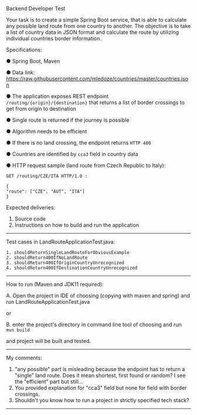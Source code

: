 Backend Developer Test

Your task is to create a simple Spring Boot service, that is able to calculate any possible land
route from one country to another. The objective is to take a list of country data in JSON format
and calculate the route by utilizing individual countries border information.

Specifications:

● Spring Boot, Maven

● Data link: https://raw.githubusercontent.com/mledoze/countries/master/countries.json

● The application exposes REST endpoint `/routing/{origin}/{destination}` that returns a list of border crossings to get from origin to destination

● Single route is returned if the journey is possible

● Algorithm needs to be efficient

● If there is no land crossing, the endpoint returns `HTTP 400`

● Countries are identified by `cca3` field in country data

● HTTP request sample (land route from Czech Republic to Italy):

`GET /routing/CZE/ITA HTTP/1.0 :`
```
{
"route": ["CZE", "AUT", "ITA"]
}
```
Expected deliveries:
1. Source code
2. Instructions on how to build and run the application

----------------------------------------------------------------------

Test cases in LandRouteApplicationTest.java:
```
1. shouldReturnSingleLandRouteForObviousExample
2. shouldReturn400IfNoLandRoute
3. shouldReturn400IfOriginCountryUnrecognized
4. shouldReturn400IfDestinationCountryUnrecognized
```


----------------------------------------------------------------------

How to run (Maven and JDK11 required): 

A. Open the project in IDE of choosing (copying with maven and spring) and run LandRouteApplicationTest.java

or

B. enter the project's directory in command line tool of choosing and run
`mvn build`

and project will be built and tested.

----------------------------------------------------------------------

My comments:

1. "any possible" part is misleading because the endpoint has to return a "single" land route.
   Does it mean shortest, first found or random? I see the "efficient" part but still...
2. You provided explanation for "cca3" field but none for field with border crossings.
3. Shouldn't you know how to run a project in strictly specified tech stack?

----------------------------------------------------------------------
